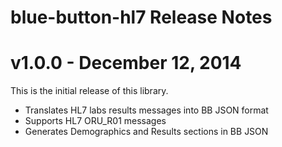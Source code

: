 # blue-button-hl7 Release Notes


# v1.0.0 - December 12, 2014

This is the initial release of this library.

* Translates HL7 labs results messages into BB JSON format
* Supports HL7 ORU_R01 messages
* Generates Demographics and Results sections in BB JSON



